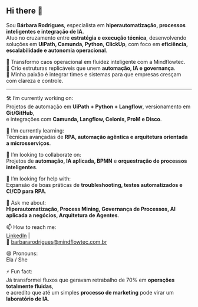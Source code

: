 ## Hi there 👋

Sou **Bárbara Rodrigues**, especialista em **hiperautomatização, processos inteligentes e integração de IA**.  
Atuo no cruzamento entre **estratégia e execução técnica**, desenvolvendo soluções em **UiPath, Camunda, Python, ClickUp**, com foco em **eficiência, escalabilidade e autonomia operacional**.

🔹 Transformo caos operacional em fluidez inteligente com a Mindflowtec.  
🔹 Crio estruturas replicáveis que unem **automação, IA e governança**.  
🔹 Minha paixão é integrar times e sistemas para que empresas cresçam com clareza e controle.  

---

🛠️ I’m currently working on:  
  Projetos de automação em **UiPath + Python + Langflow**, versionamento em **Git/GitHub**,  
  e integrações com **Camunda, Langflow, Celonis, ProM e Disco**.  

🌱 I’m currently learning:  
  Técnicas avançadas de **RPA, automação agêntica e arquitetura orientada a microsserviços**.  

🤝 I’m looking to collaborate on:  
  Projetos de **automação, IA aplicada, BPMN** e **orquestração de processos inteligentes**.  

🤔 I’m looking for help with:  
  Expansão de boas práticas de **troubleshooting, testes automatizados e CI/CD para RPA**.  

💬 Ask me about:  
  **Hiperautomatização, Process Mining, Governança de Processos, AI aplicada a negócios, Arquitetura de Agentes**.  

📫 How to reach me:  
  [LinkedIn](https://www.linkedin.com/in/barbarasouzarodrigues) |  
  📧 barbararodrigues@mindflowtec.com.br  

😄 Pronouns:  
  Ela / She  

⚡ Fun fact:  
  Já transformei fluxos que geravam retrabalho de 70% em **operações totalmente fluidas**,  
  e acredito que até um simples **processo de marketing** pode virar um **laboratório de IA**.  

